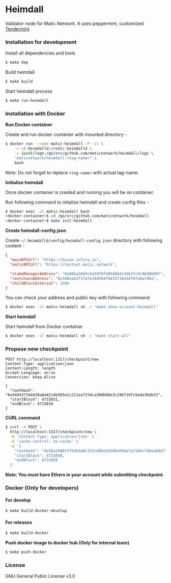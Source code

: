 # Heimdall

Validator node for Matic Network. It uses peppermint, customized [Tendermint](https://github.com/tendermint/tendermint).

### Installation for development

Install all dependencies and tools

```bash
$ make dep
```

Build heimdall

```bash
$ make build
```

Start heimdall process

```bash
$ make run-heimdall
```

### Installation with Docker

**Run Docker container**

Create and run docker container with mounted directory -

```bash
$ docker run --name matic-heimdall -P -it \
    -v ~/.heimdalld:/root/.heimdalld \
    -v (pwd)/logs:/go/src/github.com/maticnetwork/heimdall/logs \
    "maticnetwork/heimdall:<tag-name>" \
    bash
```

Note: Do not forget to replace `<tag-name>` with actual tag-name.

**Initialize heimdall**

Once docker container is created and running you will be on container.

Run following command to initalize heimdall and create config files -

```bash
$ docker exec -it matic-heimdall bash
<docker-container>$ cd /go/src/github.com/maticnetwork/heimdall
<docker-container>$ make init-heimdall
```

**Create heimdall-config.json**

Create `~/.heimdalld/config/heimdall-config.json` directory with following content -

```json
{
  "mainRPCUrl": "https://kovan.infura.io",
  "maticRPCUrl": "https://testnet.matic.network",

  "stakeManagerAddress": "0x80ba36d3cb159f0f489d844c56b1fc9c9b90600f",
  "rootchainAddress": "0x168ea52f1fafe28d584f94357383d4f6fa8a749a",
  "childBlockInterval": 1000
}
```

You can check your address and public key with following command:

```bash
$ docker exec -it matic-heimdall sh -c "make show-account-heimdall"
```

**Start heimdall**

Start heimdall from Docker container

```bash
$ docker exec -it matic-heimdall sh -c "make start-all"
```

### Propose new checkpoint

```
POST http://localhost:1317/checkpoint/new
Content-Type: application/json
Content-Length: length
Accept-Language: en-us
Connection: Keep-Alive

{
  "rootHash": "0xd494377d4439a844214b565e1c211ea7154ca300b98e3c296f19fc9ada36db33",
  "startBlock": 4733031,
  "endBlock": 4733034
}
```

**CURL command**

```bash
$ curl -X POST \
  http://localhost:1317/checkpoint/new \
  -H 'Content-Type: application/json' \
  -H 'cache-control: no-cache' \
  -d '{
    "rootHash": "0x5ba1680c5f5d5da8c7e3c08ba5d168c69da7a7104cf4beab94f7c0c955551f35",
    "startBlock": 4733040,
    "endBlock": 4733050
  }'
```

**Note: You must have Ethers in your account while submitting checkpoint.**

### Docker (Only for developers)

#### For develop

```bash
$ make build-docker-develop
```

#### For releases

```bash
$ make build-docker
```

**Push docker image to docker hub (Only for internal team)**

```bash
$ make push-docker
```

### License

GNU General Public License v3.0
